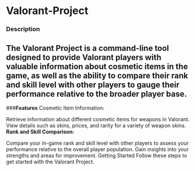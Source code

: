 # Valorant-Project

### **Description**
The Valorant Project is a command-line tool designed to provide Valorant players with valuable information about cosmetic items in the game, as well as the ability to compare their rank and skill level with other players to gauge their performance relative to the broader player base.
---
###**Features**
Cosmetic Item Information:

Retrieve information about different cosmetic items for weapons in Valorant.
View details such as skins, prices, and rarity for a variety of weapon skins.
**Rank and Skill Comparison:**

Compare your in-game rank and skill level with other players to assess your performance relative to the overall player population.
Gain insights into your strengths and areas for improvement.
Getting Started
Follow these steps to get started with the Valorant Project.
